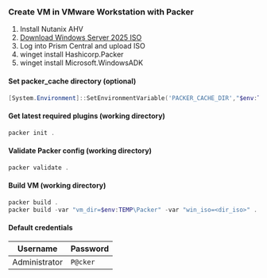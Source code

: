 ### Create VM in VMware Workstation with Packer

1. Install Nutanix AHV
2. [Download Windows Server 2025 ISO](https://www.microsoft.com/en-us/evalcenter/download-windows-server-2025)
3. Log into Prism Central and upload ISO
4. winget install Hashicorp.Packer
5. winget install Microsoft.WindowsADK

#### Set packer_cache directory (optional)

```powershell
[System.Environment]::SetEnvironmentVariable('PACKER_CACHE_DIR',"$env:TEMP", 'User')
```

#### Get latest required plugins (working directory)

```powershell
packer init .
```

#### Validate Packer config (working directory)

```powershell
packer validate .
```

#### Build VM (working directory)

```powershell
packer build .
packer build -var "vm_dir=$env:TEMP\Packer" -var "win_iso=<dir_iso>" .
```

#### Default credentials

| Username      | Password    |
| ------------- | ----------- |
| Administrator | `P@cker`    |
